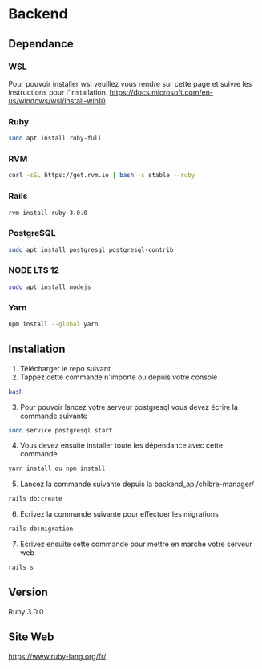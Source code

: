 # Backend

## Dependance
### WSL
Pour pouvoir installer wsl veuillez vous rendre sur cette page et suivre les instructions pour l'installation.
https://docs.microsoft.com/en-us/windows/wsl/install-win10
### Ruby
```bash
sudo apt install ruby-full
```
### RVM
```bash
curl -sSL https://get.rvm.io | bash -s stable --ruby
```
### Rails
```bash
rvm install ruby-3.0.0
```
### PostgreSQL
```bash
sudo apt install postgresql postgresql-contrib
```
### NODE LTS 12
```bash
sudo apt install nodejs
```
### Yarn
```bash
npm install --global yarn
```
 

## Installation


1. Télécharger le repo suivant
2. Tappez cette commande n'importe ou depuis votre console
```bash
bash
```
3. Pour pouvoir lancez votre serveur postgresql vous devez écrire la commande suivante
```bash
sudo service postgresql start
```
4. Vous devez ensuite installer toute les dépendance avec cette commande
```bash
yarn install ou npm install
```
5. Lancez la commande suivante depuis la backend_api/chibre-manager/
```bash
rails db:create
```
6. Ecrivez la commande suivante pour effectuer les migrations
```bash
rails db:migration
```
7. Ecrivez ensuite cette commande pour mettre en marche votre serveur web 
```bash
rails s
```


## Version
Ruby 3.0.0

## Site Web
https://www.ruby-lang.org/fr/

